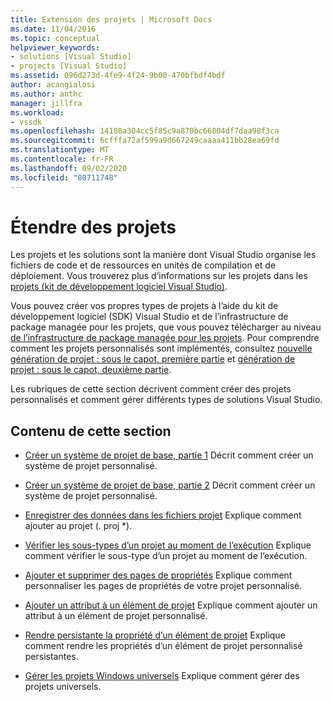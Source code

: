 ```yaml
---
title: Extension des projets | Microsoft Docs
ms.date: 11/04/2016
ms.topic: conceptual
helpviewer_keywords:
- solutions [Visual Studio]
- projects [Visual Studio]
ms.assetid: 096d273d-4fe9-4f24-9b00-470bfbdf4bdf
author: acangialosi
ms.author: anthc
manager: jillfra
ms.workload:
- vssdk
ms.openlocfilehash: 14108a304cc5f85c9a870bc66804df7daa98f3ca
ms.sourcegitcommit: 6cfffa72af599a9d667249caaaa411bb28ea69fd
ms.translationtype: MT
ms.contentlocale: fr-FR
ms.lasthandoff: 09/02/2020
ms.locfileid: "80711748"
---
```

# <a name="extend-projects"></a>Étendre des projets
Les projets et les solutions sont la manière dont Visual Studio organise les fichiers de code et de ressources en unités de compilation et de déploiement. Vous trouverez plus d’informations sur les projets dans les [projets (kit de développement logiciel Visual Studio)](../extensibility/extending-projects.md).

 Vous pouvez créer vos propres types de projets à l’aide du kit de développement logiciel (SDK) Visual Studio et de l’infrastructure de package managée pour les projets, que vous pouvez télécharger au niveau [de l’infrastructure de package managée pour les projets](https://github.com/tunnelvisionlabs/MPFProj10). Pour comprendre comment les projets personnalisés sont implémentés, consultez [nouvelle génération de projet : sous le capot, première partie](../extensibility/internals/new-project-generation-under-the-hood-part-one.md) et [génération de projet : sous le capot, deuxième partie](../extensibility/internals/new-project-generation-under-the-hood-part-two.md).

 Les rubriques de cette section décrivent comment créer des projets personnalisés et comment gérer différents types de solutions Visual Studio.

## <a name="in-this-section"></a>Contenu de cette section
- [Créer un système de projet de base, partie 1](../extensibility/creating-a-basic-project-system-part-1.md) Décrit comment créer un système de projet personnalisé.

- [Créer un système de projet de base, partie 2](../extensibility/creating-a-basic-project-system-part-2.md) Décrit comment créer un système de projet personnalisé.

- [Enregistrer des données dans les fichiers projet](../extensibility/saving-data-in-project-files.md) Explique comment ajouter au projet (<em>.</em> proj *).

- [Vérifier les sous-types d’un projet au moment de l’exécution](../extensibility/verifying-subtypes-of-a-project-at-run-time.md) Explique comment vérifier le sous-type d’un projet au moment de l’exécution.

- [Ajouter et supprimer des pages de propriétés](../extensibility/adding-and-removing-property-pages.md) Explique comment personnaliser les pages de propriétés de votre projet personnalisé.

- [Ajouter un attribut à un élément de projet](../extensibility/adding-an-attribute-to-a-project-item.md) Explique comment ajouter un attribut à un élément de projet personnalisé.

- [Rendre persistante la propriété d’un élément de projet](../extensibility/persisting-the-property-of-a-project-item.md) Explique comment rendre les propriétés d’un élément de projet personnalisé persistantes.

- [Gérer les projets Windows universels](../extensibility/managing-universal-windows-projects.md) Explique comment gérer des projets universels.
